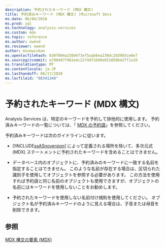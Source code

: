 ```yaml
---
description: 予約されたキーワード (MDX 構文)
title: 予約済みキーワード (MDX 構文) |Microsoft Docs
ms.date: 06/04/2018
ms.prod: sql
ms.technology: analysis-services
ms.custom: mdx
ms.topic: reference
ms.author: owend
ms.reviewer: owend
author: minewiskan
ms.openlocfilehash: 630f004a230d473ef5aab6ea230dc2d3903ce0e7
ms.sourcegitcommit: e700497f962e4c2274df16d9e651059b42ff1a10
ms.translationtype: MT
ms.contentlocale: ja-JP
ms.lasthandoff: 08/17/2020
ms.locfileid: "88341348"
---
```

# <a name="reserved-keywords-mdx-syntax"></a>予約されたキーワード (MDX 構文)


  Analysis Services は、特定のキーワードを予約して排他的に使用します。 予約済みキーワードの一覧については、「 [MDX の予約語](../mdx/mdx-reserved-words.md)」を参照してください。  
  
 予約済みキーワードは次のガイドラインに従います。  
  
-   [!INCLUDE[ssASnoversion](../includes/ssasnoversion-md.md)] によって定義される場所を除いて、多次元式 (MDX) ステートメントに予約されたキーワードを含めることはできません。  
  
-   データベース内のオブジェクトに、予約済みのキーワードに一致する名前を指定することはできません。 このような名前が存在する場合は、区切られた識別子を使用してオブジェクトを参照する必要があります。 この方法を使用すれば予約語と同じ名前のオブジェクトも使用できますが、オブジェクトの名前にはキーワードを使用しないことをお勧めします。  
  
-   予約されたキーワードを使用しない名前付け規則を使用してください。 オブジェクト名が予約済みキーワードのように見える場合は、子音または母音を削除できます。  
  
## <a name="see-also"></a>参照  
 [MDX 構文の要素 &#40;MDX&#41;](../mdx/mdx-syntax-elements-mdx.md)  
  
  
